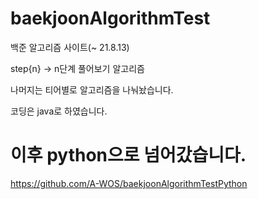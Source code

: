 # baekjoonAlgorithmTest    

백준 알고리즘 사이트(~ 21.8.13) 

step{n} -> n단계 풀어보기 알고리즘   

나머지는 티어별로 알고리즘을 나눠놨습니다.

코딩은 java로 하였습니다.

# 이후 python으로 넘어갔습니다. 
<https://github.com/A-WOS/baekjoonAlgorithmTestPython>
